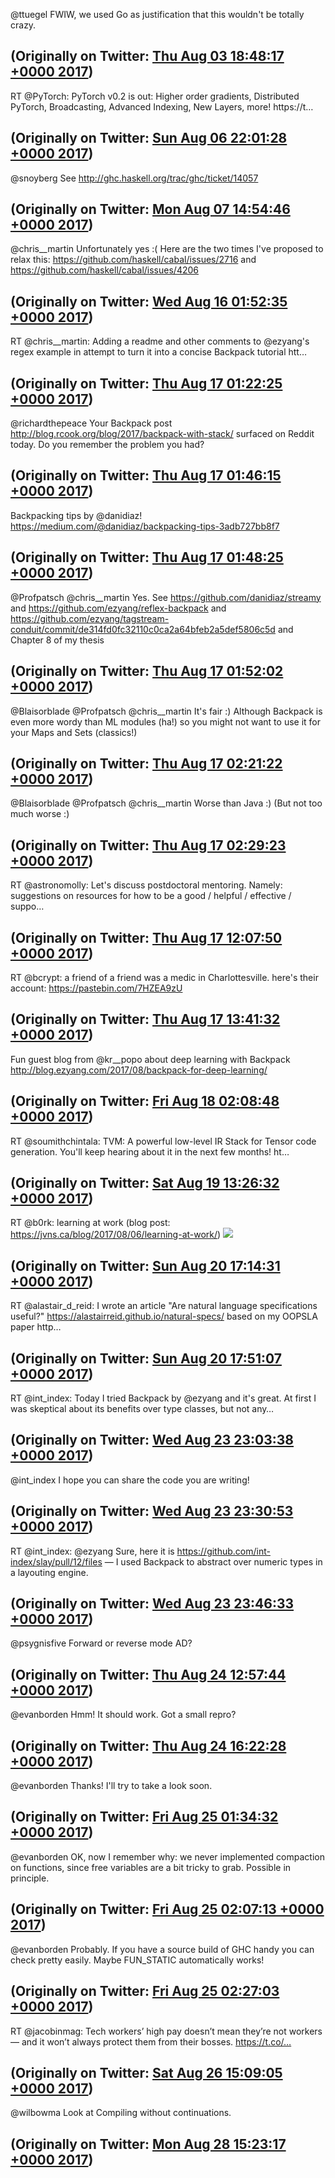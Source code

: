 @ttuegel FWIW, we used Go as justification that this wouldn't be totally crazy.

(Originally on Twitter: [Thu Aug 03 18:48:17 +0000 2017](https://twitter.com/ezyang/status/893181746010869760))
----
RT @PyTorch: PyTorch v0.2 is out: Higher order gradients, Distributed PyTorch, Broadcasting, Advanced Indexing, New Layers, more!
https://t…

(Originally on Twitter: [Sun Aug 06 22:01:28 +0000 2017](https://twitter.com/ezyang/status/894317528075423744))
----
@snoyberg See http://ghc.haskell.org/trac/ghc/ticket/14057

(Originally on Twitter: [Mon Aug 07 14:54:46 +0000 2017](https://twitter.com/ezyang/status/894572531671347200))
----
@chris__martin Unfortunately yes :( Here are the two times I've proposed to relax this: https://github.com/haskell/cabal/issues/2716 and https://github.com/haskell/cabal/issues/4206

(Originally on Twitter: [Wed Aug 16 01:52:35 +0000 2017](https://twitter.com/ezyang/status/897637179941421056))
----
RT @chris__martin: Adding a readme and other comments to @ezyang's regex example in attempt to turn it into a concise Backpack tutorial htt…

(Originally on Twitter: [Thu Aug 17 01:22:25 +0000 2017](https://twitter.com/ezyang/status/897991975441387521))
----
@richardthepeace Your Backpack post http://blog.rcook.org/blog/2017/backpack-with-stack/ surfaced on Reddit today. Do you remember the problem you had?

(Originally on Twitter: [Thu Aug 17 01:46:15 +0000 2017](https://twitter.com/ezyang/status/897997974181203968))
----
Backpacking tips by @danidiaz! https://medium.com/@danidiaz/backpacking-tips-3adb727bb8f7

(Originally on Twitter: [Thu Aug 17 01:48:25 +0000 2017](https://twitter.com/ezyang/status/897998519054848000))
----
@Profpatsch @chris__martin Yes. See https://github.com/danidiaz/streamy and https://github.com/ezyang/reflex-backpack and https://github.com/ezyang/tagstream-conduit/commit/de314fd0fc32110c0ca2a64bfeb2a5def5806c5d and Chapter 8 of my thesis

(Originally on Twitter: [Thu Aug 17 01:52:02 +0000 2017](https://twitter.com/ezyang/status/897999430196101120))
----
@Blaisorblade @Profpatsch @chris__martin It's fair :) Although Backpack is even more wordy than ML modules (ha!) so you might not want to use it for your Maps and Sets (classics!)

(Originally on Twitter: [Thu Aug 17 02:21:22 +0000 2017](https://twitter.com/ezyang/status/898006811432890368))
----
@Blaisorblade @Profpatsch @chris__martin Worse than Java :) (But not too much worse :)

(Originally on Twitter: [Thu Aug 17 02:29:23 +0000 2017](https://twitter.com/ezyang/status/898008827743748096))
----
RT @astronomolly: Let's discuss postdoctoral mentoring. Namely: suggestions on resources for how to be a good / helpful / effective / suppo…

(Originally on Twitter: [Thu Aug 17 12:07:50 +0000 2017](https://twitter.com/ezyang/status/898154397833859072))
----
RT @bcrypt: a friend of a friend was a medic in Charlottesville. here's their account: https://pastebin.com/7HZEA9zU

(Originally on Twitter: [Thu Aug 17 13:41:32 +0000 2017](https://twitter.com/ezyang/status/898177980161290244))
----
Fun guest blog from @kr__popo about deep learning with Backpack http://blog.ezyang.com/2017/08/backpack-for-deep-learning/

(Originally on Twitter: [Fri Aug 18 02:08:48 +0000 2017](https://twitter.com/ezyang/status/898366037963546624))
----
RT @soumithchintala: TVM: A powerful low-level IR Stack for Tensor code generation. You'll keep hearing about it in the next few months!
ht…

(Originally on Twitter: [Sat Aug 19 13:26:32 +0000 2017](https://twitter.com/ezyang/status/898898980578500608))
----
RT @b0rk: learning at work (blog post: https://jvns.ca/blog/2017/08/06/learning-at-work/) ![](media/899318743859441665-DHruwHmXcAEim2S.jpg)

(Originally on Twitter: [Sun Aug 20 17:14:31 +0000 2017](https://twitter.com/ezyang/status/899318743859441665))
----
RT @alastair_d_reid: I wrote an article "Are natural language specifications useful?" https://alastairreid.github.io/natural-specs/ based on my OOPSLA paper http…

(Originally on Twitter: [Sun Aug 20 17:51:07 +0000 2017](https://twitter.com/ezyang/status/899327954810961920))
----
RT @int_index: Today I tried Backpack by @ezyang and it's great. At first I was skeptical about its benefits over type classes, but not any…

(Originally on Twitter: [Wed Aug 23 23:03:38 +0000 2017](https://twitter.com/ezyang/status/900493762635452416))
----
@int_index I hope you can share the code you are writing!

(Originally on Twitter: [Wed Aug 23 23:30:53 +0000 2017](https://twitter.com/ezyang/status/900500624030281729))
----
RT @int_index: @ezyang Sure, here it is https://github.com/int-index/slay/pull/12/files — I used Backpack to abstract over numeric types in a layouting engine.

(Originally on Twitter: [Wed Aug 23 23:46:33 +0000 2017](https://twitter.com/ezyang/status/900504566814429188))
----
@psygnisfive Forward or reverse mode AD?

(Originally on Twitter: [Thu Aug 24 12:57:44 +0000 2017](https://twitter.com/ezyang/status/900703673671667712))
----
@evanborden Hmm! It should work. Got a small repro?

(Originally on Twitter: [Thu Aug 24 16:22:28 +0000 2017](https://twitter.com/ezyang/status/900755194929131520))
----
@evanborden Thanks! I'll try to take a look soon.

(Originally on Twitter: [Fri Aug 25 01:34:32 +0000 2017](https://twitter.com/ezyang/status/900894127033913345))
----
@evanborden OK, now I remember why: we never implemented compaction on functions, since free variables are a bit tricky to grab. Possible in principle.

(Originally on Twitter: [Fri Aug 25 02:07:13 +0000 2017](https://twitter.com/ezyang/status/900902351401357314))
----
@evanborden Probably. If you have a source build of GHC handy you can check pretty easily. Maybe FUN_STATIC automatically works!

(Originally on Twitter: [Fri Aug 25 02:27:03 +0000 2017](https://twitter.com/ezyang/status/900907342040092672))
----
RT @jacobinmag: Tech workers’ high pay doesn’t mean they’re not workers — and it won’t always protect them from their bosses. https://t.co/…

(Originally on Twitter: [Sat Aug 26 15:09:05 +0000 2017](https://twitter.com/ezyang/status/901461504238780416))
----
@wilbowma Look at Compiling without continuations.

(Originally on Twitter: [Mon Aug 28 15:23:17 +0000 2017](https://twitter.com/ezyang/status/902189851986063360))
----
